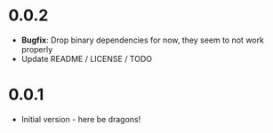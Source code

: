 # 0.0.2

* **Bugfix**: Drop binary dependencies for now, they seem to not work properly
* Update README / LICENSE / TODO

# 0.0.1

* Initial version - here be dragons!
